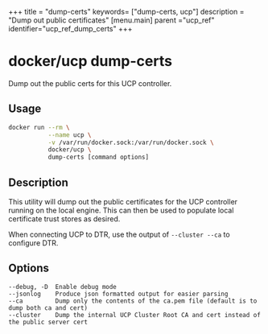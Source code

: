 +++
title = "dump-certs"
keywords= ["dump-certs, ucp"]
description = "Dump out public certificates"
[menu.main]
parent ="ucp_ref"
identifier="ucp_ref_dump_certs"
+++

# docker/ucp dump-certs

Dump out the public certs for this UCP controller.

## Usage

```bash
docker run --rm \
           --name ucp \
           -v /var/run/docker.sock:/var/run/docker.sock \
           docker/ucp \
           dump-certs [command options]
```

## Description

This utility will dump out the public certificates for the UCP controller
running on the local engine. This can then be used to populate local
certificate trust stores as desired.

When connecting UCP to DTR, use the output of `--cluster --ca` to
configure DTR.

## Options

```nohighlight
--debug, -D  Enable debug mode
--jsonlog    Produce json formatted output for easier parsing
--ca         Dump only the contents of the ca.pem file (default is to dump both ca and cert)
--cluster    Dump the internal UCP Cluster Root CA and cert instead of the public server cert
```
